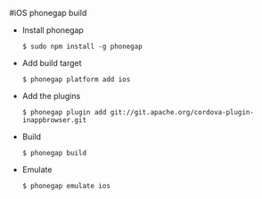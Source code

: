 #iOS phonegap build

+ Install phonegap

    `$ sudo npm install -g phonegap`

+ Add build target

    `$ phonegap platform add ios`

+ Add the plugins

    `$ phonegap plugin add git://git.apache.org/cordova-plugin-inappbrowser.git`

+ Build

    `$ phonegap build`

+ Emulate

    `$ phonegap emulate ios`
###